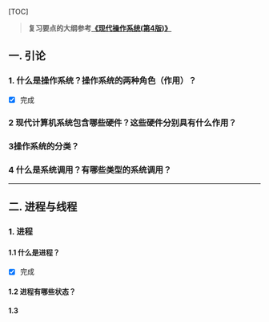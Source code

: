 [TOC]

> **复习要点的大纲参考[《现代操作系统(第4版)》](
https://book.douban.com/subject/27096665/)**

## 一. 引论

###  1. 什么是操作系统？操作系统的两种角色（作用）？

- [x] 完成


### 2 现代计算机系统包含哪些硬件？这些硬件分别具有什么作用？

### 3操作系统的分类？


### 4 什么是系统调用？有哪些类型的系统调用？

***

## 二. 进程与线程

### 1. 进程
#### 1.1 什么是进程？
- [x] 完成
#### 1.2 进程有哪些状态？
#### 1.3 




